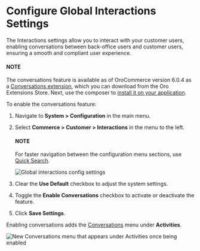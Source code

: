 <a id="configuration-guide-commerce-configuration-interactions"></a>

# Configure Global Interactions Settings

The Interactions settings allow you to interact with your customer users, enabling conversations between back-office users and customer users, ensuring a smooth and compliant user experience.

#### NOTE
The conversations feature is available as of OroCommerce version 6.0.4 as a <a href="https://extensions.oroinc.com/orocommerce/extension/oro-conversations/" target="_blank">Conversations extension</a>, which you can download from the Oro Extensions Store. Next, use the composer to [install it on your application](../../../../../../backend/extension/install-extension.md#cookbook-extensions-composer).

To enable the conversations feature:

1. Navigate to **System > Configuration** in the main menu.
2. Select **Commerce > Customer > Interactions** in the menu to the left.

   #### NOTE
   For faster navigation between the configuration menu sections, use [Quick Search](../../quick-search.md#user-guide-system-configuration-quick-search).

   ![Global interactions config settings](user/img/system/config_commerce/customer/interactions-settings-6.0.png)
3. Clear the **Use Default** checkbox to adjust the system settings.
4. Toggle the **Enable Conversations** checkbox to activate or deactivate the feature.
5. Click **Save Settings**.

Enabling conversations adds the [Conversations](../../../../activities/conversations/index.md#doc-activities-conversations) menu under **Activities**.

![New Conversations menu that appears under Activities once being enabled](user/img/system/config_commerce/customer/conversations_activity_6.0.png)
